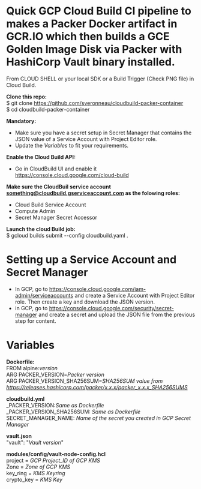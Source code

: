 # Quick GCP Cloud Build CI pipeline to makes a Packer Docker artifact in GCR.IO which then builds a GCE Golden Image Disk via Packer with HashiCorp Vault binary installed.

From CLOUD SHELL or your local SDK or a Build Trigger (Check PNG file) in Cloud Build.

<b>Clone this repo:</b><br>
$ git clone https://github.com/sveronneau/cloudbuild-packer-container <br>
$ cd cloudbuild-packer-container

<b>Mandatory:</b><br>
* Make sure you have a secret setup in Secret Manager that contains the JSON value of a Service Account with Project Editor role.<br>
* Update the <i>Variables</i> to fit your requirements.

<b>Enable the Cloud Build API:</b><br>
* Go in CloudBuild UI and enable it https://console.cloud.google.com/cloud-build <br>

<b>Make sure the CloudBuil service account something@cloudbuild.gserviceaccount.com as the folowing roles:</br></b>
* Cloud Build Service Account<br>
* Compute Admin<br>
* Secret Manager Secret Accessor

<b>Launch the cloud Build job:</b><br>
$ gcloud builds submit --config cloudbuild.yaml .

# Setting up a Service Account and Secret Manager<br>
* In GCP, go to https://console.cloud.google.com/iam-admin/serviceaccounts and create a Service Account with Project Editor role.  Then create a key and download the JSON version.<br>
* in GCP, go to https://console.cloud.google.com/security/secret-manager and create a secret and upload the JSON file from the previous step for content.

# Variables<br>
<b>Dockerfile:</b><br>
FROM alpine:<i>version</i><br>
ARG PACKER_VERSION=<i>Packer version</i><br>
ARG PACKER_VERSION_SHA256SUM=<i>SHA256SUM value from https://releases.hashicorp.com/packer/x.x.x/packer_x.x.x_SHA256SUMS</i>

<b>cloudbuild.yml</b><br>
_PACKER_VERSION:<i>Same as Dockerfile</i><br>
_PACKER_VERSION_SHA256SUM: <i>Same as Dockerfile</i><br>
SECRET_MANAGER_NAME: <i>Name of the secret you created in GCP Secret Manager</i>

<b>vault.json</b><br>
 "vault": "<i>Vault version</i>"
 
<b>modules/config/vault-node-config.hcl</b><br>
project = <i>GCP Project_ID of GCP KMS</i><br>
Zone = <i>Zone of GCP KMS</i><br>
key_ring = <i>KMS Keyring</i><br>
crypto_key = <i>KMS Key</i>
